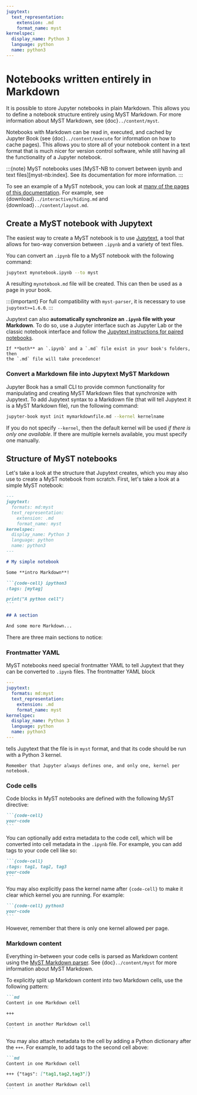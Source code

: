 ```yaml
---
jupytext:
  text_representation:
    extension: .md
    format_name: myst
kernelspec:
  display_name: Python 3
  language: python
  name: python3
---
```


# Notebooks written entirely in Markdown

It is possible to store Jupyter notebooks in plain Markdown. This allows you
to define a notebook structure entirely using MyST Markdown. For more information
about MyST Markdown, see {doc}`../content/myst`.

Notebooks with Markdown can be read in, executed, and cached by Jupyter Book (see {doc}`../content/execute` for information on how to cache pages).
This allows you to store all of your notebook content in a text format that is much nicer for version control software, while still having all the functionality of a Jupyter notebook.

:::{note}
MyST notebooks uses [MyST-NB to convert between ipynb and text files][myst-nb:index].
See its documentation for more information.
:::

To see an example of a MyST notebook, you can look at
[many of the pages of this documentation](https://github.com/executablebooks/jupyter-book/tree/master/docs).
For example, see {download}`../interactive/hiding.md` and {download}`../content/layout.md`.

## Create a MyST notebook with Jupytext

The easiest way to create a MyST notebook is to use [Jupytext](https://jupytext.readthedocs.io), a tool
that allows for two-way conversion between `.ipynb` and a variety of text files.

You can convert an `.ipynb` file to a MyST notebook with the following command:

```bash
jupytext mynotebook.ipynb --to myst
```

A resulting `mynotebook.md` file will be created.
This can then be used as a page in your book.

:::{important}
For full compatibility with `myst-parser`, it is necessary to use `jupytext>=1.6.0`.
:::

Jupytext can also **automatically synchronize an `.ipynb` file with your Markdown**.
To do so, use a Jupyter interface such as Jupyter Lab or the classic notebook interface
and follow the [Jupytext instructions for paired notebooks](https://jupytext.readthedocs.io/en/latest/paired-notebooks.html).

```{margin} Markdown takes precedence
If **both** an `.ipynb` and a `.md` file exist in your book's folders, then
the `.md` file will take precedence!
```

### Convert a Markdown file into Jupytext MyST Markdown

Jupyter Book has a small CLI to provide common functionality for manipulating and
creating MyST Markdown files that synchronize with Jupytext. To add Jupytext syntax
to a Markdown file (that will tell Jupytext it is a MyST Markdown file), run the
following command:

```bash
jupyter-book myst init mymarkdownfile.md --kernel kernelname
```

If you do not specify `--kernel`, then the default kernel will be used *if there is
only one available*. If there are multiple kernels available, you must specify one
manually.

## Structure of MyST notebooks

Let's take a look at the structure that Jupytext creates, which you may also use
to create a MyST notebook from scratch. First, let's take a look at a simple MyST notebook:

````md
---
jupytext:
  formats: md:myst
  text_representation:
    extension: .md
    format_name: myst
kernelspec:
  display_name: Python 3
  language: python
  name: python3
---

# My simple notebook

Some **intro Markdown**!

```{code-cell} ipython3
:tags: [mytag]

print("A python cell")
```

## A section

And some more Markdown...
````

There are three main sections to notice:

### Frontmatter YAML

MyST notebooks need special frontmatter YAML to tell Jupytext that they
can be converted to `.ipynb` files. The frontmatter YAML block

```yaml
---
jupytext:
  formats: md:myst
  text_representation:
    extension: .md
    format_name: myst
kernelspec:
  display_name: Python 3
  language: python
  name: python3
---
```

tells Jupytext that the file is in `myst` format, and that its code should
be run with a Python 3 kernel.

```{margin}
Remember that Jupyter always defines one, and only one, kernel per notebook.
```

### Code cells

Code blocks in MyST notebooks are defined with the following MyST directive:

````md
```{code-cell}
your-code
```
````

You can optionally add extra metadata to the code cell, which will be converted
into cell metadata in the `.ipynb` file. For example, you can add tags to your code
cell like so:

````md
```{code-cell}
:tags: tag1, tag2, tag3
your-code
```
````

You may also explicitly pass the kernel name after `{code-cell}` to make it clear which
kernel you are running. For example:

````md
```{code-cell} python3
your-code
```
````

However, remember that there is only one kernel allowed per page.

### Markdown content

Everything in-between your code cells is parsed as Markdown content using the
[MyST Markdown parser](https://myst-parser.readthedocs.io/). See {doc}`../content/myst` for
more information about MyST Markdown.

To explicitly split up Markdown content into two Markdown cells, use the following
pattern:

````md
```md
Content in one Markdown cell

+++

Content in another Markdown cell
```
````

You may also attach metadata to the cell by adding a Python dictionary after the `+++`.
For example, to add tags to the second cell above:

````md
```md
Content in one Markdown cell

+++ {"tags": ["tag1,tag2,tag3"]}

Content in another Markdown cell
```
````
